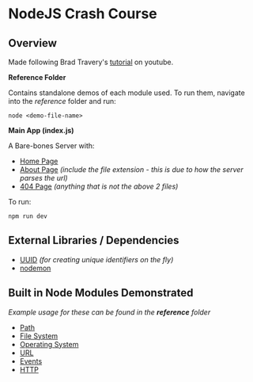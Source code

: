 # NodeJS Crash Course

## Overview
Made following Brad Travery's [tutorial](https://www.youtube.com/watch?v=fBNz5xF-Kx4) on youtube. 

**Reference Folder**

Contains standalone demos of each module used. To run them, navigate into the *reference* folder and run:

`node <demo-file-name>`

**Main App (index.js)**

A Bare-bones Server with:
- [Home Page](http://localhost:5000/)
- [About Page](http://localhost:5000/about.html) *(include the file extension - this is due to how the server parses the url)*
- [404 Page]((http://localhost:5000/about)) *(anything that is not the above 2 files)*

To run:

`npm run dev`

## External Libraries / Dependencies
- [UUID](https://www.npmjs.com/package/uuid) *(for creating unique identifiers on the fly)*
- [nodemon](https://www.npmjs.com/package/nodemon)

## Built in Node Modules Demonstrated
*Example usage for these can be found in the **reference** folder*
- [Path](https://nodejs.org/api/path.html)
- [File System](https://nodejs.org/api/fs.html)
- [Operating System](https://nodejs.org/api/os.html)
- [URL](https://nodejs.org/api/url.html)
- [Events](https://nodejs.org/api/events.html)
- [HTTP](https://nodejs.org/api/http.html)